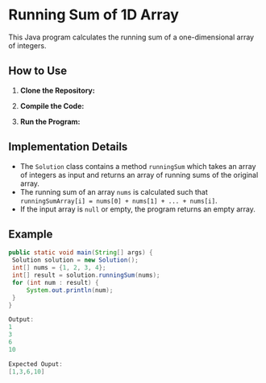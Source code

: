 # Running Sum of 1D Array

This Java program calculates the running sum of a one-dimensional array of integers.

## How to Use

1. **Clone the Repository:**

2. **Compile the Code:**

3. **Run the Program:**

## Implementation Details

- The `Solution` class contains a method `runningSum` which takes an array of integers as input and returns an array of running sums of the original array.
- The running sum of an array `nums` is calculated such that `runningSumArray[i] = nums[0] + nums[1] + ... + nums[i]`.
- If the input array is `null` or empty, the program returns an empty array.

## Example

```java
public static void main(String[] args) {
 Solution solution = new Solution();
 int[] nums = {1, 2, 3, 4};
 int[] result = solution.runningSum(nums);
 for (int num : result) {
     System.out.println(num);
 }
}

Output:
1
3
6
10

Expected Ouput:
[1,3,6,10]
